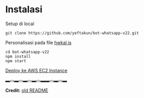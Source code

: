 # Instalasi

Setup di local
```
git clone https://github.com/yeftakun/bot-whatsapp-v22.git
```
Personalisasi pada file [hwkal.js](hwkal.js)
```
cd bot-whatsapp-v22
npm install
npm start
```
[Deploy ke AWS EC2 Instance](GUIDE-AWS.md)

▬▭▬▭▬▭▬▭▬▬▭▬▭▬

**Credit:** [old README](oldREADME.md)
